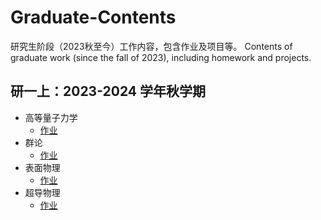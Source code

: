 # Graduate-Contents
研究生阶段（2023秋至今）工作内容，包含作业及项目等。 Contents of graduate work (since the fall of 2023), including homework and projects.

## 研一上：2023-2024 学年秋学期
- 高等量子力学
  - [作业](https://github.com/jyudong/Advanced-Quantum-Mechanics)
- 群论
  - [作业](https://github.com/jyudong/Group-Theory)
- 表面物理
  - [作业](https://github.com/jyudong/Surface-Physics)
- 超导物理
  - [作业](https://github.com/jyudong/Superconductive-Physics)

